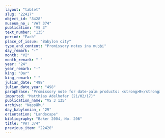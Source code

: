 ```yaml
---
layout: "tablet"
slug: "22417"
object_id: "8428"
museum_no_: "VAT 374"
publication: "VS 3"
text_number: "135"
period: "Each"
place_of_issue: "Babylon city"
type_and_content: "Promissory notes ina muẖẖi"
day_remark: "-"
month: "VI"
month_remark: "-"
year: "24"
year_remark: "-"
king: "Dar"
king_remark: "-"
julian_date: "498"
julian_date_year: "498"
paraphrase: "Promissory note for date-palm products: <strong>B</strong> owes <strong>A</strong> 14 loads of palm-frond ribs (<em>huṣābu</em>) consisting of 40 good-quality bundles per load. He is to deliver them in Arahsamnu (VIII) in the workshop (<em>mu&scaron;ēpi&scaron;u</em>) of the estate of the crown prince in Babylon. 3 witnesses and the scribe (Bēl-ittannu/Bazūzu).<br /> &nbsp;<br /> <strong>A</strong> = &Scaron;ellebu/Iddin-Nab&ucirc;//Nappāhu; <strong>B</strong>&nbsp;= Bēl-iddin/Ahu&scaron;unu//Arad-Papsukkal<br /> &nbsp;"
imported: "Matthias Adelhofer (21/02/17)"
publication_name: "VS 3 135"
archive: "Nappāhu"
day_babylonian_: "29"
orientation: "Landscape"
bibliography: "Baker 2004, No. 206"
title: "VAT 374"
previous_item: "22420"
---
```

